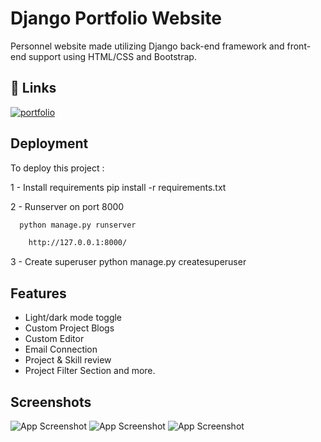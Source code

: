 
# Django Portfolio Website

Personnel website made utilizing Django back-end framework and front-end support using HTML/CSS and Bootstrap.




## 🔗 Links
[![portfolio](https://img.shields.io/badge/my_portfolio-000?style=for-the-badge&logo=ko-fi&logoColor=white)](http://abhisheksingh-portfolio.herokuapp.com/)

## Deployment

To deploy this project :

1 - Install requirements pip install -r requirements.txt

2 - Runserver on port 8000

```bash
  python manage.py runserver

    http://127.0.0.1:8000/
```
3 - Create superuser python manage.py createsuperuser



## Features

- Light/dark mode toggle
- Custom Project Blogs
- Custom Editor
- Email Connection
- Project & Skill review
- Project Filter Section and more.
  


## Screenshots

![App Screenshot](https://user-images.githubusercontent.com/56029486/192750761-6a719780-6a3b-49fe-b8fd-adf80a08dd0f.png )
![App Screenshot](https://user-images.githubusercontent.com/56029486/192751636-792331b1-c61d-4dfd-9da9-770c32872edb.png)
![App Screenshot](https://user-images.githubusercontent.com/56029486/192751333-e7c66663-1969-4fbd-ab78-48c4e35e4e24.png)



